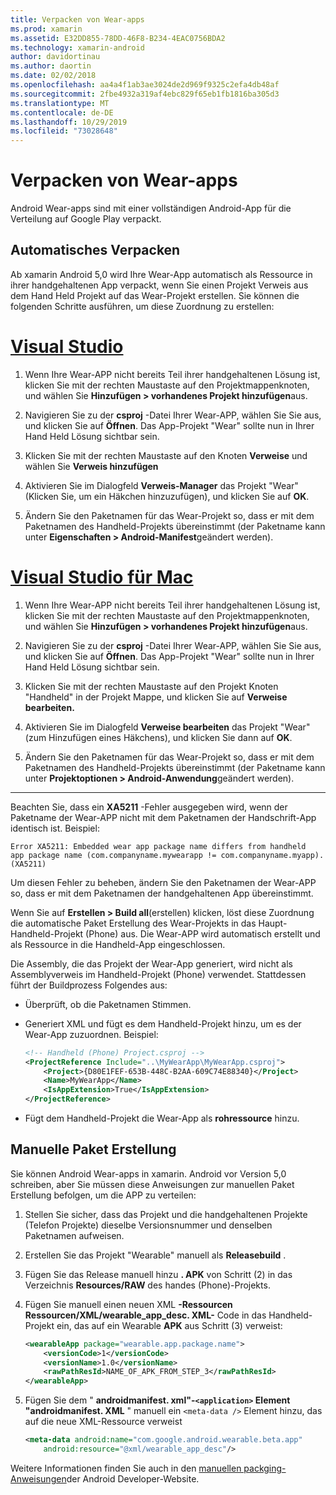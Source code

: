 ```yaml
---
title: Verpacken von Wear-apps
ms.prod: xamarin
ms.assetid: E32DD855-78DD-46F8-B234-4EAC0756BDA2
ms.technology: xamarin-android
author: davidortinau
ms.author: daortin
ms.date: 02/02/2018
ms.openlocfilehash: aa4a4f1ab3ae3024de2d969f9325c2efa4db48af
ms.sourcegitcommit: 2fbe4932a319af4ebc829f65eb1fb1816ba305d3
ms.translationtype: MT
ms.contentlocale: de-DE
ms.lasthandoff: 10/29/2019
ms.locfileid: "73028648"
---
```

# <a name="packaging-wear-apps"></a>Verpacken von Wear-apps

Android Wear-apps sind mit einer vollständigen Android-App für die Verteilung auf Google Play verpackt. 

## <a name="automatic-packaging"></a>Automatisches Verpacken

Ab xamarin Android 5,0 wird Ihre Wear-App automatisch als Ressource in ihrer handgehaltenen App verpackt, wenn Sie einen Projekt Verweis aus dem Hand Held Projekt auf das Wear-Projekt erstellen. Sie können die folgenden Schritte ausführen, um diese Zuordnung zu erstellen: 

# <a name="visual-studiotabwindows"></a>[Visual Studio](#tab/windows)

1. Wenn Ihre Wear-APP nicht bereits Teil ihrer handgehaltenen Lösung ist, klicken Sie mit der rechten Maustaste auf den Projektmappenknoten, und wählen Sie **Hinzufügen > vorhandenes Projekt hinzufügen**aus.

2. Navigieren Sie zu der **csproj** -Datei Ihrer Wear-APP, wählen Sie Sie aus, und klicken Sie auf **Öffnen**. Das App-Projekt "Wear" sollte nun in Ihrer Hand Held Lösung sichtbar sein.

3. Klicken Sie mit der rechten Maustaste auf den Knoten **Verweise** und wählen Sie **Verweis hinzufügen**

4. Aktivieren Sie im Dialogfeld **Verweis-Manager** das Projekt "Wear" (Klicken Sie, um ein Häkchen hinzuzufügen), und klicken Sie auf **OK**.

5. Ändern Sie den Paketnamen für das Wear-Projekt so, dass er mit dem Paketnamen des Handheld-Projekts übereinstimmt (der Paketname kann unter **Eigenschaften > Android-Manifest**geändert werden).

# <a name="visual-studio-for-mactabmacos"></a>[Visual Studio für Mac](#tab/macos)

1. Wenn Ihre Wear-APP nicht bereits Teil ihrer handgehaltenen Lösung ist, klicken Sie mit der rechten Maustaste auf den Projektmappenknoten, und wählen Sie **Hinzufügen > vorhandenes Projekt hinzufügen**aus.

2. Navigieren Sie zu der **csproj** -Datei Ihrer Wear-APP, wählen Sie Sie aus, und klicken Sie auf **Öffnen**. Das App-Projekt "Wear" sollte nun in Ihrer Hand Held Lösung sichtbar sein.

3. Klicken Sie mit der rechten Maustaste auf den Projekt Knoten "Handheld" in der Projekt Mappe, und klicken Sie auf **Verweise bearbeiten.**

4. Aktivieren Sie im Dialogfeld **Verweise bearbeiten** das Projekt "Wear" (zum Hinzufügen eines Häkchens), und klicken Sie dann auf **OK**.

5. Ändern Sie den Paketnamen für das Wear-Projekt so, dass er mit dem Paketnamen des Handheld-Projekts übereinstimmt (der Paketname kann unter **Projektoptionen > Android-Anwendung**geändert werden).

-----

Beachten Sie, dass ein **XA5211** -Fehler ausgegeben wird, wenn der Paketname der Wear-APP nicht mit dem Paketnamen der Handschrift-App identisch ist. Beispiel:

```shell
Error XA5211: Embedded wear app package name differs from handheld 
app package name (com.companyname.mywearapp != com.companyname.myapp). (XA5211)
```

Um diesen Fehler zu beheben, ändern Sie den Paketnamen der Wear-APP so, dass er mit dem Paketnamen der handgehaltenen App übereinstimmt.

Wenn Sie auf **Erstellen > Build all**(erstellen) klicken, löst diese Zuordnung die automatische Paket Erstellung des Wear-Projekts in das Haupt-Handheld-Projekt (Phone) aus. Die Wear-APP wird automatisch erstellt und als Ressource in die Handheld-App eingeschlossen.

Die Assembly, die das Projekt der Wear-App generiert, wird nicht als Assemblyverweis im Handheld-Projekt (Phone) verwendet. Stattdessen führt der Buildprozess Folgendes aus:

- Überprüft, ob die Paketnamen Stimmen. 

- Generiert XML und fügt es dem Handheld-Projekt hinzu, um es der Wear-App zuzuordnen. Beispiel: 

    ```xml
    <!-- Handheld (Phone) Project.csproj -->
    <ProjectReference Include="..\MyWearApp\MyWearApp.csproj">
        <Project>{D80E1FEF-653B-448C-B2AA-609C74E88340}</Project>
        <Name>MyWearApp</Name>
        <IsAppExtension>True</IsAppExtension>
    </ProjectReference>
    ```

- Fügt dem Handheld-Projekt die Wear-App als **rohressource** hinzu. 

## <a name="manual-packaging"></a>Manuelle Paket Erstellung

Sie können Android Wear-apps in xamarin. Android vor Version 5,0 schreiben, aber Sie müssen diese Anweisungen zur manuellen Paket Erstellung befolgen, um die APP zu verteilen: 

1. Stellen Sie sicher, dass das Projekt und die handgehaltenen Projekte (Telefon Projekte) dieselbe Versionsnummer und denselben Paketnamen aufweisen.

2. Erstellen Sie das Projekt "Wearable" manuell als **Releasebuild** .

3. Fügen Sie das Release manuell hinzu **. APK** von Schritt (2) in das Verzeichnis **Resources/RAW** des handes (Phone)-Projekts.

4. Fügen Sie manuell einen neuen XML **-Ressourcen Ressourcen/XML/wearable_app_desc. XML-** Code in das Handheld-Projekt ein, das auf ein Wearable **APK** aus Schritt (3) verweist:

    ```xml
    <wearableApp package="wearable.app.package.name">
        <versionCode>1</versionCode>
        <versionName>1.0</versionName>
        <rawPathResId>NAME_OF_APK_FROM_STEP_3</rawPathResId>
    </wearableApp>
    ```

5. Fügen Sie dem " **androidmanifest. xml"-`<application>` Element "androidmanifest. XML** " manuell ein `<meta-data />` Element hinzu, das auf die neue XML-Ressource verweist

    ```xml
    <meta-data android:name="com.google.android.wearable.beta.app"
        android:resource="@xml/wearable_app_desc"/>
    ```

Weitere Informationen finden Sie auch in den [manuellen packging-Anweisungen](https://developer.android.com/training/wearables/apps/packaging.html#PackageManually)der Android Developer-Website.

